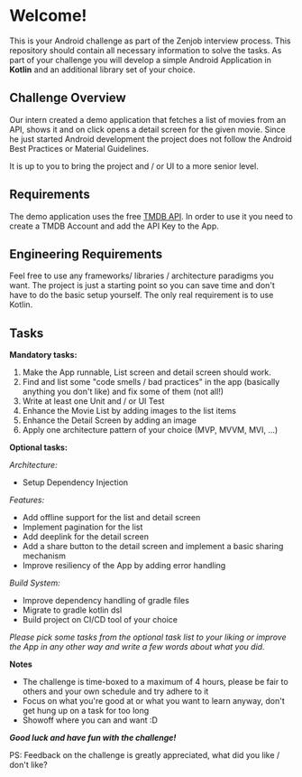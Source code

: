 Welcome!
===================


This is your Android challenge as part of the Zenjob interview process. This repository should contain all necessary information to solve the tasks. 
As part of your challenge you will develop a simple Android Application in **Kotlin** and an additional library set of your choice.


Challenge Overview
-------------

Our intern created a demo application that fetches a list of movies from an API, shows it and on click opens 
a detail screen for the given movie. Since he just started Android development the project does not follow the 
Android Best Practices or Material Guidelines. 

It is up to you to bring the project and / or UI to a more senior level.

Requirements
-------------

The demo application uses the free [TMDB API](https://developers.themoviedb.org/3). In order to use it you need to create a TMDB Account and add the API Key to the App.


Engineering Requirements
-------------

Feel free to use any frameworks/ libraries / architecture paradigms you want. The project is just a starting point so you can save time and don't have to 
do the basic setup yourself. The only real requirement is to use Kotlin.




Tasks
-------------

**Mandatory tasks:**
1. Make the App runnable, List screen and detail screen should work.
2. Find and list some "code smells / bad practices" in the app (basically anything you don't like) and fix some of them (not all!)
3. Write at least one Unit and / or UI Test
4. Enhance the Movie List by adding images to the list items
5. Enhance the Detail Screen by adding an image
6. Apply one architecture pattern of your choice (MVP, MVVM, MVI, ...)


**Optional tasks:**    
    
*Architecture:*
- Setup Dependency Injection

*Features:*
- Add offline support for the list and detail screen
- Implement pagination for the list
- Add deeplink for the detail screen
- Add a share button to the detail screen and implement a basic sharing mechanism
- Improve resiliency of the App by adding error handling

*Build System:*
- Improve dependency handling of gradle files
- Migrate to gradle kotlin dsl
- Build project on CI/CD tool of your choice


*Please pick some tasks from the optional task list to your liking or improve the App in any other way and write a few words about what you did.*

**Notes**
- The challenge is time-boxed to a maximum of 4 hours, please be fair to others and your own schedule and try adhere to it
- Focus on what you're good at or what you want to learn anyway, don't get hung up on a task for too long
- Showoff where you can and want :D 

***Good luck and have fun with the challenge!***


PS: Feedback on the challenge is greatly appreciated, what did you like / don't like?
